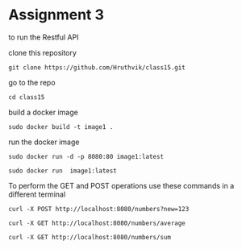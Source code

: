 # Assignment 3

to run the Restful API

<p>clone this repository</p>
<pre><code>git clone https://github.com/Hruthvik/class15.git</code></pre>

<p>go to the repo</p>
<pre><code>cd class15</code></pre>

<p> build a docker image</p>
<pre><code>sudo docker build -t image1 .</code></pre>

<p> run the docker image</p>
<pre><code>sudo docker run -d -p 8080:80 image1:latest</code></pre>
<pre><code>sudo docker run  image1:latest</code></pre>

<p>To perform the GET and POST operations use these commands in a different terminal</p>

<pre><code>curl -X POST http://localhost:8080/numbers?new=123</code></pre>

<pre><code>curl -X GET http://localhost:8080/numbers/average</code></pre>
<pre><code>curl -X GET http://localhost:8080/numbers/sum</code></pre>

